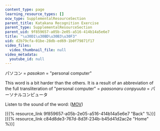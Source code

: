 ```yaml
---
content_type: page
learning_resource_types: []
ocw_type: SupplementalResourceSection
parent_title: Katakana Recognition Exercise
parent_type: SupplementalResourceSection
parent_uid: 9f859657-a05b-2e05-a516-414b14a5e6e7
title: "\u30D1\u30BD\u30B3\u30F3"
uid: d2b79cfa-01be-28db-ed69-1b0f79871f17
video_files:
  video_thumbnail_file: null
video_metadata:
  youtube_id: null
---
```


パソコン = _pasokon_ = "personal computer"

This word is a bit harder than the others. It is a result of an abbreviation of the full transliteration of "personal computer" = _paasonaru conpyuuta_ = パーソナルコンピュータ

Listen to the sound of the word: ([MOV](http://www.archive.org/download/MITRES21F.01S10_KATAKANA_EXERCISES/word19.mov))

  
\[{{% resource_link 9f859657-a05b-2e05-a516-414b14a5e6e7 "Back" %}}\]  
\[{{% resource_link c84d8de3-767d-8d3f-234b-b45d41d2ac2e "Home" %}}\]